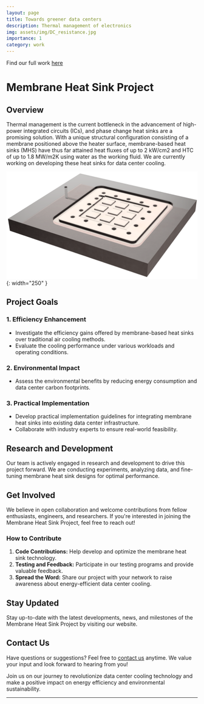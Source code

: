 ```yaml
---
layout: page
title: Towards greener data centers
description: Thermal management of electronics
img: assets/img/DC_resistance.jpg
importance: 1
category: work
---
```


Find our full work [here](https://par.nsf.gov/servlets/purl/10314156) 

# Membrane Heat Sink Project

## Overview

Thermal management is the current bottleneck in the advancement of high-power integrated circuits (ICs), and phase change heat sinks are a promising solution. With a unique structural configuration consisting of a membrane positioned above the heater surface, membrane-based heat sinks (MHS) have thus far attained  heat fluxes of up to 2 kW/cm2 and HTC of up to 1.8 MW/m2K using water as the working fluid. We are currently working on developing these heat sinks for data center cooling.

![Membrane Heat Sink](/assets/img/MembraneHeatSink.jpg){: width="250" }

## Project Goals

### 1. **Efficiency Enhancement**
   - Investigate the efficiency gains offered by membrane-based heat sinks over traditional air cooling methods.
   - Evaluate the cooling performance under various workloads and operating conditions.

### 2. **Environmental Impact**
   - Assess the environmental benefits by reducing energy consumption and data center carbon footprints.

### 3. **Practical Implementation**
   - Develop practical implementation guidelines for integrating membrane heat sinks into existing data center infrastructure.
   - Collaborate with industry experts to ensure real-world feasibility.

## Research and Development

Our team is actively engaged in research and development to drive this project forward. We are conducting experiments, analyzing data, and fine-tuning membrane heat sink designs for optimal performance.

## Get Involved

We believe in open collaboration and welcome contributions from fellow enthusiasts, engineers, and researchers. If you're interested in joining the Membrane Heat Sink Project, feel free to reach out!

### How to Contribute

1. **Code Contributions:** Help develop and optimize the membrane heat sink technology.
2. **Testing and Feedback:** Participate in our testing programs and provide valuable feedback.
3. **Spread the Word:** Share our project with your network to raise awareness about energy-efficient data center cooling.

## Stay Updated

Stay up-to-date with the latest developments, news, and milestones of the Membrane Heat Sink Project by visiting our website.

## Contact Us

Have questions or suggestions? Feel free to [contact us](mailto:stamvada@ufl.edu) anytime. We value your input and look forward to hearing from you!

Join us on our journey to revolutionize data center cooling technology and make a positive impact on energy efficiency and environmental sustainability.

---